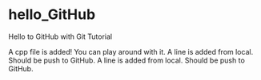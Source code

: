 # hello_GitHub
Hello to GitHub with Git Tutorial

A cpp file is added! You can play around with it.
A line is added from local. Should be push to GitHub.
A line is added from local. Should be push to GitHub.
